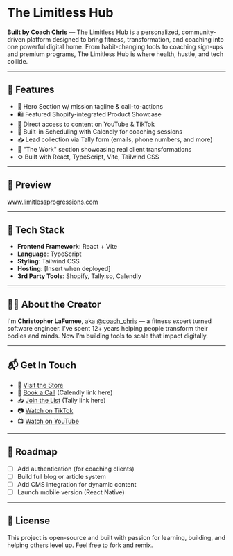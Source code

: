 # The Limitless Hub

**Built by Coach Chris** — The Limitless Hub is a personalized, community-driven platform designed to bring fitness, transformation, and coaching into one powerful digital home. From habit-changing tools to coaching sign-ups and premium programs, The Limitless Hub is where health, hustle, and tech collide.

---

## 🚀 Features

- 💪 Hero Section w/ mission tagline & call-to-actions
- 🛍️ Featured Shopify-integrated Product Showcase
- 🎥 Direct access to content on YouTube & TikTok
- 📅 Built-in Scheduling with Calendly for coaching sessions
- 📥 Lead collection via Tally form (emails, phone numbers, and more)
- 🧠 "The Work" section showcasing real client transformations
- ⚙️ Built with React, TypeScript, Vite, Tailwind CSS

---

## 📸 Preview

www.limitlessprogressions.com

---

## 🔧 Tech Stack

- **Frontend Framework**: React + Vite
- **Language**: TypeScript
- **Styling**: Tailwind CSS
- **Hosting**: [Insert when deployed]
- **3rd Party Tools**: Shopify, Tally.so, Calendly

---

## 👨‍🏫 About the Creator

I'm **Christopher LaFumee**, aka [@coach_chris](https://www.tiktok.com/@coach_chris) — a fitness expert turned software engineer. I’ve spent 12+ years helping people transform their bodies and minds. Now I’m building tools to scale that impact digitally.

---

## 📬 Get In Touch

- 🛒 [Visit the Store](https://tq16ru-iw.myshopify.com)
- 📅 [Book a Call](#) (Calendly link here)
- 📥 [Join the List](#) (Tally link here)
- 📷 [Watch on TikTok](https://www.tiktok.com/@coach_chris)
- 📺 [Watch on YouTube](https://www.youtube.com/@limitlessprogressions)

---

## 🧱 Roadmap

- [ ] Add authentication (for coaching clients)
- [ ] Build full blog or article system
- [ ] Add CMS integration for dynamic content
- [ ] Launch mobile version (React Native)

---

## 🧠 License

This project is open-source and built with passion for learning, building, and helping others level up. Feel free to fork and remix.
